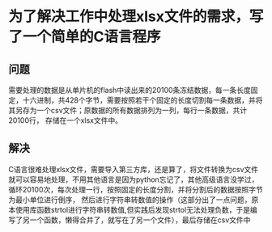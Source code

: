 # 为了解决工作中处理xlsx文件的需求，写了一个简单的C语言程序

## 问题

需要处理的数据是从单片机的flash中读出来的20100条冻结数据，每一条长度固定，十六进制，共428个字节，需要按照若干个固定的长度切割每一条数据，并将其另存为一个csv文件；原数据的所有数据排列为一列，每行一条数据，共计20100行，
存储在一个xlsx文件中。

## 解决

C语言很难处理xlsx文件，需要导入第三方库，还是算了，将文件转换为csv文件就可以容易地处理，不用其他语言是因为python忘记了，其他高级语言没学过，循环20100次，每次处理一行，按照固定的长度分割，并将分割后的数据按照字节为最小单位进行倒序，
然后进行字符串转数值的操作（这部分出了一点问题，原本使用库函数strtol进行字符串转数值,但实践后发现strtol无法处理负数，于是编写了另一个函数，懒得合并了，就写在了另一个文件），最后存储在csv文件中
